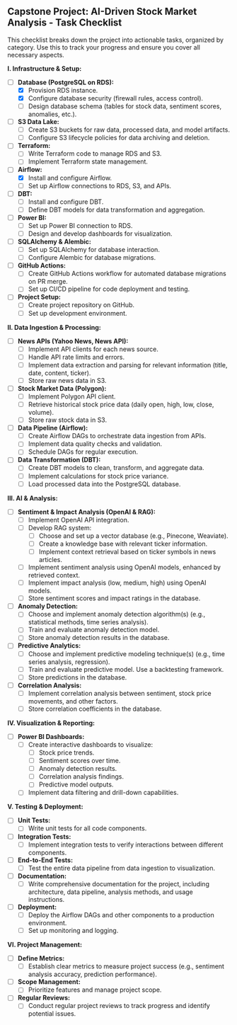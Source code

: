 ## Capstone Project: AI-Driven Stock Market Analysis - Task Checklist

This checklist breaks down the project into actionable tasks, organized by category.  Use this to track your progress and ensure you cover all necessary aspects.

**I. Infrastructure & Setup:**

* [ ] **Database (PostgreSQL on RDS):**
    * [x] Provision RDS instance.
    * [x] Configure database security (firewall rules, access control).
    * [ ] Design database schema (tables for stock data, sentiment scores, anomalies, etc.).
* [ ] **S3 Data Lake:**
    * [ ] Create S3 buckets for raw data, processed data, and model artifacts.
    * [ ] Configure S3 lifecycle policies for data archiving and deletion.
* [ ] **Terraform:**
    * [ ] Write Terraform code to manage RDS and S3.
    * [ ] Implement Terraform state management.
* [ ] **Airflow:**
    * [x] Install and configure Airflow.
    * [ ] Set up Airflow connections to RDS, S3, and APIs.
* [ ] **DBT:**
    * [ ] Install and configure DBT.
    * [ ] Define DBT models for data transformation and aggregation.
* [ ] **Power BI:**
    * [ ] Set up Power BI connection to RDS.
    * [ ] Design and develop dashboards for visualization.
* [ ] **SQLAlchemy & Alembic:**
    * [ ] Set up SQLAlchemy for database interaction.
    * [ ] Configure Alembic for database migrations.
* [ ] **GitHub Actions:**
    * [ ] Create GitHub Actions workflow for automated database migrations on PR merge.
    * [ ] Set up CI/CD pipeline for code deployment and testing.
* [ ] **Project Setup:**
    * [ ] Create project repository on GitHub.
    * [ ] Set up development environment.

**II. Data Ingestion & Processing:**

* [ ] **News APIs (Yahoo News, News API):**
    * [ ] Implement API clients for each news source.
    * [ ] Handle API rate limits and errors.
    * [ ] Implement data extraction and parsing for relevant information (title, date, content, ticker).
    * [ ] Store raw news data in S3.
* [ ] **Stock Market Data (Polygon):**
    * [ ] Implement Polygon API client.
    * [ ] Retrieve historical stock price data (daily open, high, low, close, volume).
    * [ ] Store raw stock data in S3.
* [ ] **Data Pipeline (Airflow):**
    * [ ] Create Airflow DAGs to orchestrate data ingestion from APIs.
    * [ ] Implement data quality checks and validation.
    * [ ] Schedule DAGs for regular execution.
* [ ] **Data Transformation (DBT):**
    * [ ] Create DBT models to clean, transform, and aggregate data.
    * [ ] Implement calculations for stock price variance.
    * [ ] Load processed data into the PostgreSQL database.

**III. AI & Analysis:**

* [ ] **Sentiment & Impact Analysis (OpenAI & RAG):**
    * [ ] Implement OpenAI API integration.
    * [ ] Develop RAG system:
        * [ ] Choose and set up a vector database (e.g., Pinecone, Weaviate).
        * [ ] Create a knowledge base with relevant ticker information.
        * [ ] Implement context retrieval based on ticker symbols in news articles.
    * [ ] Implement sentiment analysis using OpenAI models, enhanced by retrieved context.
    * [ ] Implement impact analysis (low, medium, high) using OpenAI models.
    * [ ] Store sentiment scores and impact ratings in the database.
* [ ] **Anomaly Detection:**
    * [ ] Choose and implement anomaly detection algorithm(s) (e.g., statistical methods, time series analysis).
    * [ ] Train and evaluate anomaly detection model.
    * [ ] Store anomaly detection results in the database.
* [ ] **Predictive Analytics:**
    * [ ] Choose and implement predictive modeling technique(s) (e.g., time series analysis, regression).
    * [ ] Train and evaluate predictive model.  Use a backtesting framework.
    * [ ] Store predictions in the database.
* [ ] **Correlation Analysis:**
    * [ ] Implement correlation analysis between sentiment, stock price movements, and other factors.
    * [ ] Store correlation coefficients in the database.

**IV. Visualization & Reporting:**

* [ ] **Power BI Dashboards:**
    * [ ] Create interactive dashboards to visualize:
        * [ ] Stock price trends.
        * [ ] Sentiment scores over time.
        * [ ] Anomaly detection results.
        * [ ] Correlation analysis findings.
        * [ ] Predictive model outputs.
    * [ ] Implement data filtering and drill-down capabilities.

**V. Testing & Deployment:**

* [ ] **Unit Tests:**
    * [ ] Write unit tests for all code components.
* [ ] **Integration Tests:**
    * [ ] Implement integration tests to verify interactions between different components.
* [ ] **End-to-End Tests:**
    * [ ] Test the entire data pipeline from data ingestion to visualization.
* [ ] **Documentation:**
    * [ ] Write comprehensive documentation for the project, including architecture, data pipeline, analysis methods, and usage instructions.
* [ ] **Deployment:**
    * [ ] Deploy the Airflow DAGs and other components to a production environment.
    * [ ] Set up monitoring and logging.

**VI. Project Management:**

* [ ] **Define Metrics:**
    * [ ] Establish clear metrics to measure project success (e.g., sentiment analysis accuracy, prediction performance).
* [ ] **Scope Management:**
    * [ ] Prioritize features and manage project scope.
* [ ] **Regular Reviews:**
    * [ ] Conduct regular project reviews to track progress and identify potential issues.